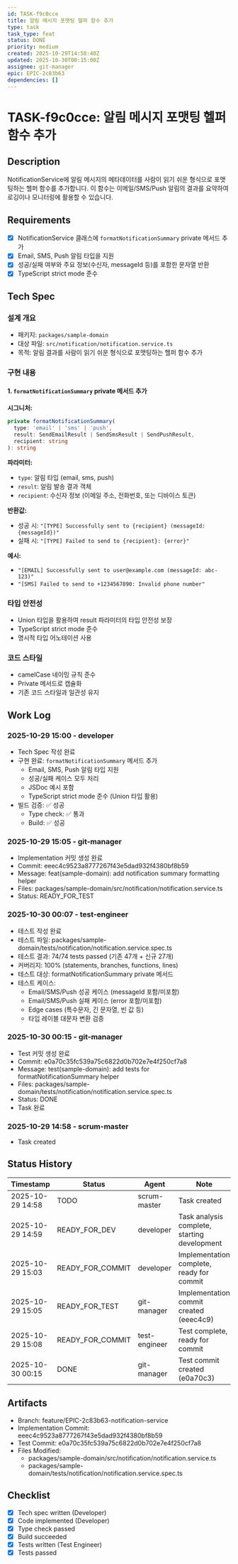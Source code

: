 ```yaml
---
id: TASK-f9c0cce
title: 알림 메시지 포맷팅 헬퍼 함수 추가
type: task
task_type: feat
status: DONE
priority: medium
created: 2025-10-29T14:58:40Z
updated: 2025-10-30T00:15:00Z
assignee: git-manager
epic: EPIC-2c83b63
dependencies: []
---
```


# TASK-f9c0cce: 알림 메시지 포맷팅 헬퍼 함수 추가

## Description

NotificationService에 알림 메시지의 메타데이터를 사람이 읽기 쉬운 형식으로 포맷팅하는 헬퍼 함수를 추가합니다.
이 함수는 이메일/SMS/Push 알림의 결과를 요약하여 로깅이나 모니터링에 활용할 수 있습니다.

## Requirements

- [x] NotificationService 클래스에 `formatNotificationSummary` private 메서드 추가
- [x] Email, SMS, Push 알림 타입을 지원
- [x] 성공/실패 여부와 주요 정보(수신자, messageId 등)를 포함한 문자열 반환
- [x] TypeScript strict mode 준수

## Tech Spec

### 설계 개요
- 패키지: `packages/sample-domain`
- 대상 파일: `src/notification/notification.service.ts`
- 목적: 알림 결과를 사람이 읽기 쉬운 형식으로 포맷팅하는 헬퍼 함수 추가

### 구현 내용

#### 1. `formatNotificationSummary` private 메서드 추가

**시그니처:**
```typescript
private formatNotificationSummary(
  type: 'email' | 'sms' | 'push',
  result: SendEmailResult | SendSmsResult | SendPushResult,
  recipient: string
): string
```

**파라미터:**
- `type`: 알림 타입 (email, sms, push)
- `result`: 알림 발송 결과 객체
- `recipient`: 수신자 정보 (이메일 주소, 전화번호, 또는 디바이스 토큰)

**반환값:**
- 성공 시: `"[TYPE] Successfully sent to {recipient} (messageId: {messageId})"`
- 실패 시: `"[TYPE] Failed to send to {recipient}: {error}"`

**예시:**
- `"[EMAIL] Successfully sent to user@example.com (messageId: abc-123)"`
- `"[SMS] Failed to send to +1234567890: Invalid phone number"`

### 타입 안전성

- Union 타입을 활용하여 result 파라미터의 타입 안전성 보장
- TypeScript strict mode 준수
- 명시적 타입 어노테이션 사용

### 코드 스타일

- camelCase 네이밍 규칙 준수
- Private 메서드로 캡슐화
- 기존 코드 스타일과 일관성 유지

## Work Log

### 2025-10-29 15:00 - developer
- Tech Spec 작성 완료
- 구현 완료: `formatNotificationSummary` 메서드 추가
  - Email, SMS, Push 알림 타입 지원
  - 성공/실패 케이스 모두 처리
  - JSDoc 예시 포함
  - TypeScript strict mode 준수 (Union 타입 활용)
- 빌드 검증: ✅ 성공
  - Type check: ✅ 통과
  - Build: ✅ 성공

### 2025-10-29 15:05 - git-manager
- Implementation 커밋 생성 완료
- Commit: eeec4c9523a8777267f43e5dad932f4380bf8b59
- Message: feat(sample-domain): add notification summary formatting helper
- Files: packages/sample-domain/src/notification/notification.service.ts
- Status: READY_FOR_TEST

### 2025-10-30 00:07 - test-engineer
- 테스트 작성 완료
- 테스트 파일: packages/sample-domain/tests/notification/notification.service.spec.ts
- 테스트 결과: 74/74 tests passed (기존 47개 + 신규 27개)
- 커버리지: 100% (statements, branches, functions, lines)
- 테스트 대상: formatNotificationSummary private 메서드
- 테스트 케이스:
  - Email/SMS/Push 성공 케이스 (messageId 포함/미포함)
  - Email/SMS/Push 실패 케이스 (error 포함/미포함)
  - Edge cases (특수문자, 긴 문자열, 빈 값 등)
  - 타입 레이블 대문자 변환 검증

### 2025-10-30 00:15 - git-manager
- Test 커밋 생성 완료
- Commit: e0a70c35fc539a75c6822d0b702e7e4f250cf7a8
- Message: test(sample-domain): add tests for formatNotificationSummary helper
- Files: packages/sample-domain/tests/notification/notification.service.spec.ts
- Status: DONE
- Task 완료

### 2025-10-29 14:58 - scrum-master
- Task created

## Status History

| Timestamp | Status | Agent | Note |
|-----------|--------|-------|------|
| 2025-10-29 14:58 | TODO | scrum-master | Task created |
| 2025-10-29 14:59 | READY_FOR_DEV | developer | Task analysis complete, starting development |
| 2025-10-29 15:03 | READY_FOR_COMMIT | developer | Implementation complete, ready for commit |
| 2025-10-29 15:05 | READY_FOR_TEST | git-manager | Implementation commit created (eeec4c9) |
| 2025-10-29 15:08 | READY_FOR_COMMIT | test-engineer | Test complete, ready for commit |
| 2025-10-30 00:15 | DONE | git-manager | Test commit created (e0a70c3) |

## Artifacts

- Branch: feature/EPIC-2c83b63-notification-service
- Implementation Commit: eeec4c9523a8777267f43e5dad932f4380bf8b59
- Test Commit: e0a70c35fc539a75c6822d0b702e7e4f250cf7a8
- Files Modified:
  - packages/sample-domain/src/notification/notification.service.ts
  - packages/sample-domain/tests/notification/notification.service.spec.ts

## Checklist

- [x] Tech spec written (Developer)
- [x] Code implemented (Developer)
- [x] Type check passed
- [x] Build succeeded
- [x] Tests written (Test Engineer)
- [x] Tests passed
